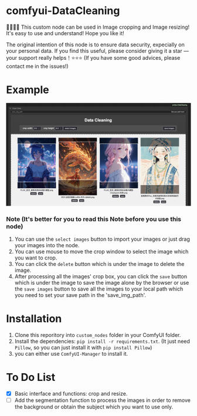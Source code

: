 # comfyui-DataCleaning
🥰🥰🥰🥰
This custom node can be used in Image cropping and Image resizing!  It's easy to use and understand! Hope you like it! 

The original intention of this node is to ensure data security, expecially on your personal data. If you find this useful, please consider giving it a star — your support really helps！⭐️⭐️⭐️
(If you have some good advices, please contact me in the issues!)

# Example
![image](./assets/example.png)

### Note (It's better for you to read this Note before you use this node)
1. You can use the `select images` button to import your images or just drag your images into the node.
2. You can use mouse to move the crop window to select the image which you want to crop.
2. You can click the `delete` button which is under the image to delete the image.
3. After processing all the images' crop box, you can click the `save` button which is under the image to save the image alone by the browser 
or use the `save images` button to save all the images to your local path which you need to set your save path in the 'save_img_path'.

# Installation
1. Clone this reporitory into `custom_nodes` folder in your ComfyUI folder.
2. Install the dependencies: `pip install -r requirements.txt`. (It just need `Pillow`, so you can just install it with `pip install Pillow`)
3. you can either use `ComfyUI-Manager` to install it.

# To Do List
- [x] Basic interface and functions: crop and resize.
- [ ] Add the segmentation function to process the images in order to remove the background or obtain the subject which you want to use only.
